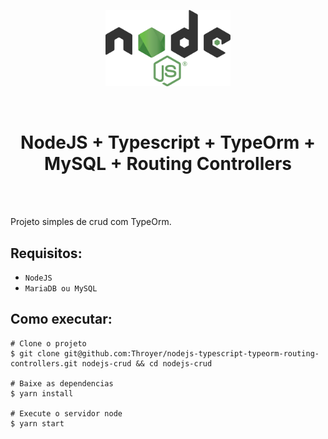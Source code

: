 <p align="center">
    <a href="www.google.com"><img width="200" src="./assets/node.png"></a>
</p>
<br>
    <h1 align="center">NodeJS + Typescript + TypeOrm + MySQL + Routing Controllers</h1>
<br>
<br>
<p>
    Projeto simples de crud com TypeOrm.
</p>

## Requisitos:
- `NodeJS`
- `MariaDB ou MySQL`

## Como executar:
```shell
# Clone o projeto
$ git clone git@github.com:Throyer/nodejs-typescript-typeorm-routing-controllers.git nodejs-crud && cd nodejs-crud

# Baixe as dependencias
$ yarn install

# Execute o servidor node
$ yarn start
```